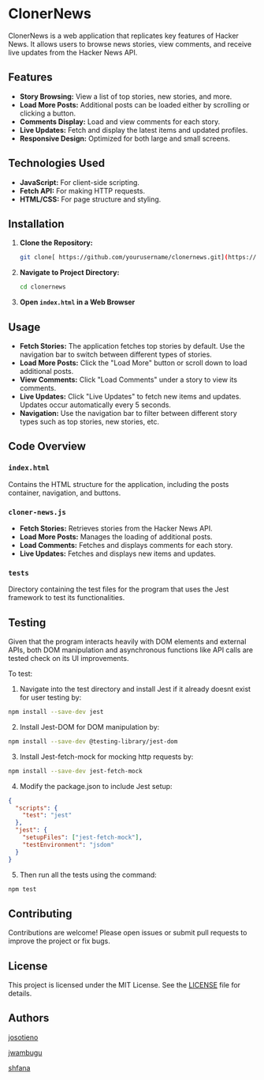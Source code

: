 # ClonerNews

ClonerNews is a web application that replicates key features of Hacker News. It allows users to browse news stories, view comments, and receive live updates from the Hacker News API.

## Features

- **Story Browsing:** View a list of top stories, new stories, and more.
- **Load More Posts:** Additional posts can be loaded either by scrolling or clicking a button.
- **Comments Display:** Load and view comments for each story.
- **Live Updates:** Fetch and display the latest items and updated profiles.
- **Responsive Design:** Optimized for both large and small screens.

## Technologies Used

- **JavaScript:** For client-side scripting.
- **Fetch API:** For making HTTP requests.
- **HTML/CSS:** For page structure and styling.

## Installation

1. **Clone the Repository:**

   ```bash
   git clone[ https://github.com/yourusername/clonernews.git](https://learn.zone01kisumu.ke/git/josotieno/clonernews.git)
   ```

2. **Navigate to Project Directory:**

   ```bash
   cd clonernews
   ```

3. **Open `index.html` in a Web Browser**

## Usage

- **Fetch Stories:** The application fetches top stories by default. Use the navigation bar to switch between different types of stories.
- **Load More Posts:** Click the "Load More" button or scroll down to load additional posts.
- **View Comments:** Click "Load Comments" under a story to view its comments.
- **Live Updates:** Click "Live Updates" to fetch new items and updates. Updates occur automatically every 5 seconds.
- **Navigation:** Use the navigation bar to filter between different story types such as top stories, new stories, etc.

## Code Overview

### `index.html`

Contains the HTML structure for the application, including the posts container, navigation, and buttons.

### `cloner-news.js`

- **Fetch Stories:** Retrieves stories from the Hacker News API.
- **Load More Posts:** Manages the loading of additional posts.
- **Load Comments:** Fetches and displays comments for each story.
- **Live Updates:** Fetches and displays new items and updates.

### `tests`
Directory containing the test files for the program that uses the Jest framework to test its functionalities.

## Testing
Given that the program interacts heavily with DOM elements and external APIs, both DOM manipulation and asynchronous functions like API calls are tested check on its UI improvements.

To test:

1. Navigate into the test directory and install Jest if it already doesnt exist for user testing by:
```bash
npm install --save-dev jest
```
2. Install Jest-DOM for DOM manipulation by:
```bash
npm install --save-dev @testing-library/jest-dom
```
3. Install Jest-fetch-mock for mocking http requests by:
```bash
npm install --save-dev jest-fetch-mock
```
4. Modify the package.json to include Jest setup:
```json
{
  "scripts": {
    "test": "jest"
  },
  "jest": {
    "setupFiles": ["jest-fetch-mock"],
    "testEnvironment": "jsdom"
  }
}
```
5. Then run all the tests using the command:
```bash
npm test
```

## Contributing

Contributions are welcome! Please open issues or submit pull requests to improve the project or fix bugs.

## License

This project is licensed under the MIT License. See the [LICENSE](LICENSE) file for details.

## Authors

[josotieno](https://learn.zone01kisumu.ke/git/josotieno)

[jwambugu](https://learn.zone01kisumu.ke/git/jwambugu)

[shfana](https://learn.zone01kisumu.ke/git/shfana)